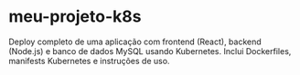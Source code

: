 # meu-projeto-k8s
 Deploy completo de uma aplicação com frontend (React), backend (Node.js) e banco de dados MySQL usando Kubernetes. Inclui Dockerfiles, manifests Kubernetes e instruções de uso.
